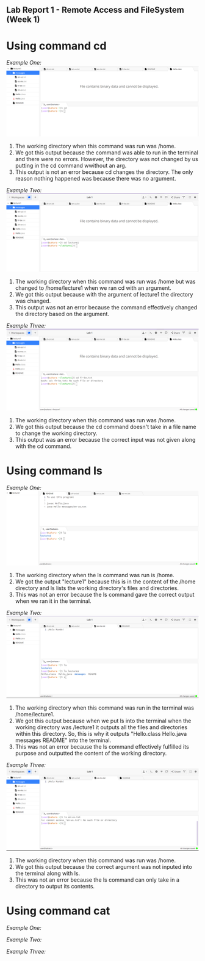 ## Lab Report 1 - Remote Access and FileSystem (Week 1)

# Using command cd
*Example One:*
![Image](cd.png)
1. The working directory when this command was run was /home. 
2. We got this output because the command was able to run in the terminal and there were no errors.
   However, the directory was not changed by us putting in the cd command wwithout an arg.
3. This output is not an error because cd changes the directory. The only reason nothing happened
   was because there was no argument.  

*Example Two:* 
![Image](cdWithArg.png)
1. The working directory when this command was run was /home but was changed to
   /home/lecture1 when we ran cd with an argument.
2. We got this output because with the argument of lecture1 the directory was changed.
3. This output was not an error because the command effectively changed the directory based
   on the argument.
   
*Example Three:*
![Image](cdFile.png)
1. The working directory when this command was run was /home.
2. We got this output because the cd command doesn't take in a file name to
   change the working directory.
3. This output was an error because the correct input was not given along with the cd command. 

# Using command ls
*Example One:*
![Image](ls.png)
1. The working directory when the ls command was run is /home.
2. We got the output "lecture1" because this is in the content of the /home directory
   and ls lists the working directory's files and directories.
3. This was not an error because the ls command gave the correct output when we ran
   it in the terminal.

*Example Two:*
![Image](lsWithArg.png)
1. The working directory when this command was run in the terminal
   was /home/lecture1. 
2. We got this output because when we put ls into the terminal when the working directory
   was /lecture1 it outputs all the files and directories within this directory. So, this is
   why it outputs "Hello.class  Hello.java  messages  README" into the terminal.
3. This was not an error because the ls command effectively fulfilled its purpose and outputted
   the content of the working directory.

*Example Three:*
![Image](lsWithFile.png)
1. The working directory when this command was run was /home.
2. We got this output because the correct argument was not inputed into the terminal
   along with ls. 
3. This was not an error because the ls command can only take in a directory to output its
   contents. 


# Using command cat
*Example One:*

*Example Two:* 


*Example Three:*

